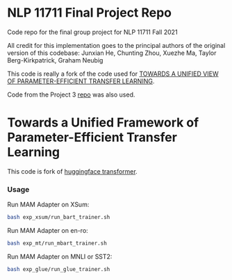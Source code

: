 # NLP 11711 Final Project Repo
Code repo for the final group project for NLP 11711 Fall 2021

All credit for this implementation goes to the principal authors of the original version of this codebase: Junxian He, Chunting Zhou, Xuezhe Ma, Taylor Berg-Kirkpatrick, Graham Neubig

This code is really a fork of the code used for [TOWARDS A UNIFIED VIEW OF PARAMETER-EFFICIENT TRANSFER LEARNING](https://arxiv.org/pdf/2110.04366.pdf). 

Code from the Project 3 [repo](https://github.com/jmusiel/revisit-bert-finetuning) was also used.

# Towards a Unified Framework of Parameter-Efficient Transfer Learning
This code is fork of [huggingface transformer](https://huggingface.co/transformers/). 


### Usage

Run MAM Adapter on XSum:

```bash
bash exp_xsum/run_bart_trainer.sh
```



Run MAM Adapter on en-ro:

```bash
bash exp_mt/run_mbart_trainer.sh
```



Run MAM Adapter on MNLI or SST2:

```bash
bash exp_glue/run_glue_trainer.sh
```

